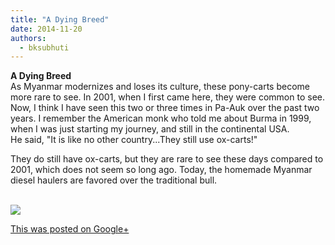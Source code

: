 ```yaml
---
title: "A Dying Breed"
date: 2014-11-20
authors: 
  - bksubhuti
---
```


**A Dying Breed**  
As Myanmar modernizes and loses its culture, these pony-carts become more rare to see. In 2001, when I first came here, they were common to see. Now, I think I have seen this two or three times in Pa-Auk over the past two years. I remember the American monk who told me about Burma in 1999, when I was just starting my journey, and still in the continental USA.  
He said, "It is like no other country...They still use ox-carts!"  
  
They do still have ox-carts, but they are rare to see these days compared to 2001, which does not seem so long ago. Today, the homemade Myanmar diesel haulers are favored over the traditional bull.  
﻿

![](https://lh4.googleusercontent.com/-f7Os0uncR74/VG09EKMSqGI/AAAAAAAAKq0/UcVb4P7TclU/w506-h750/14%2B-%2B1)

[This was posted on Google+](https://plus.google.com/+BhikkhuSubhuti/posts/92cpS53Nhdj)